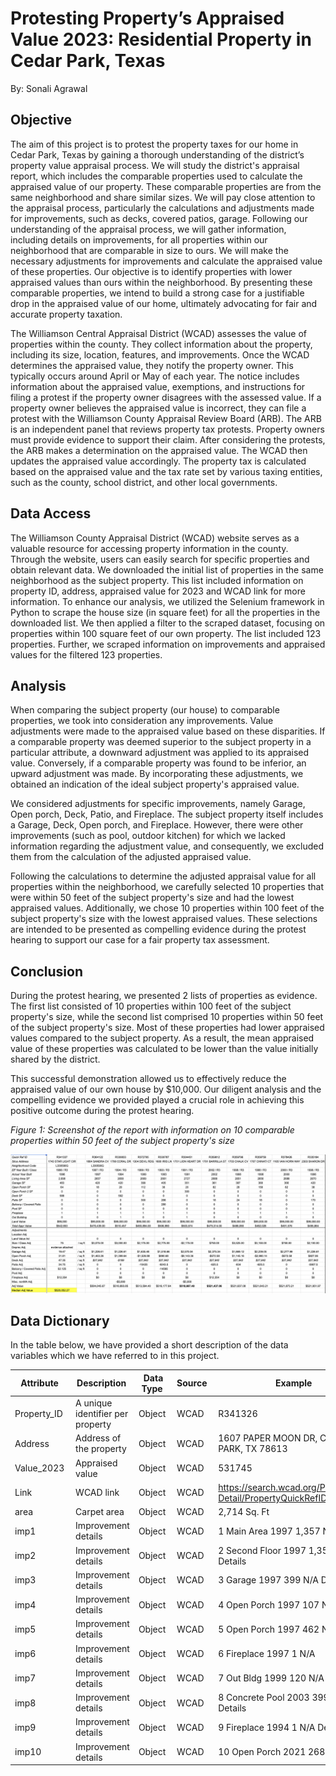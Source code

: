 # Protesting Property’s Appraised Value 2023: Residential Property in Cedar Park, Texas

By: Sonali Agrawal

## Objective

The aim of this project is to protest the property taxes for our home in Cedar Park, Texas by gaining a thorough understanding of the district’s property value appraisal process. We will study the district's appraisal report, which includes the comparable properties used to calculate the appraised value of our property. These comparable properties are from the same neighborhood and share similar sizes. We will pay close attention to the appraisal process, particularly the calculations and adjustments made for improvements, such as decks, covered patios, garage. Following our understanding of the appraisal process, we will gather information, including details on improvements, for all properties within our neighborhood that are comparable in size to ours. We will make the necessary adjustments for improvements and calculate the appraised value of these properties. Our objective is to identify properties with lower appraised values than ours within the neighborhood. By presenting these comparable properties, we intend to build a strong case for a justifiable drop in the appraised value of our home, ultimately advocating for fair and accurate property taxation.

The Williamson Central Appraisal District (WCAD) assesses the value of properties within the county. They collect information about the property, including its size, location, features, and improvements. Once the WCAD determines the appraised value, they notify the property owner. This typically occurs around April or May of each year. The notice includes information about the appraised value, exemptions, and instructions for filing a protest if the property owner disagrees with the assessed value. If a property owner believes the appraised value is incorrect, they can file a protest with the Williamson County Appraisal Review Board (ARB). The ARB is an independent panel that reviews property tax protests. Property owners must provide evidence to support their claim. After considering the protests, the ARB makes a determination on the appraised value. The WCAD then updates the appraised value accordingly. The property tax is calculated based on the appraised value and the tax rate set by various taxing entities, such as the county, school district, and other local governments.

## Data Access

The Williamson County Appraisal District (WCAD) website serves as a valuable resource for accessing property information in the county. Through the website, users can easily search for specific properties and obtain relevant data. We downloaded the initial list of properties in the same neighborhood as the subject property. This list included information on property ID, address, appraised value for 2023 and WCAD link for more information. To enhance our analysis, we utilized the Selenium framework in Python to scrape the house size (in square feet) for all the properties in the downloaded list. We then applied a filter to the scraped dataset, focusing on properties within 100 square feet of our own property. The list included 123 properties. Further, we scraped information on improvements and appraised values for the filtered 123 properties.

## Analysis

When comparing the subject property (our house) to comparable properties, we took into consideration any improvements. Value adjustments were made to the appraised value based on these disparities. If a comparable property was deemed superior to the subject property in a particular attribute, a downward adjustment was applied to its appraised value. Conversely, if a comparable property was found to be inferior, an upward adjustment was made. By incorporating these adjustments, we obtained an indication of the ideal subject property's appraised value.

We considered adjustments for specific improvements, namely Garage, Open porch, Deck, Patio, and Fireplace. The subject property itself includes a Garage, Deck, Open porch, and Fireplace. However, there were other improvements (such as pool, outdoor kitchen) for which we lacked information regarding the adjustment value, and consequently, we excluded them from the calculation of the adjusted appraised value.

Following the calculations to determine the adjusted appraisal value for all properties within the neighborhood, we carefully selected 10 properties that were within 50 feet of the subject property's size and had the lowest appraised values. Additionally, we chose 10 properties within 100 feet of the subject property's size with the lowest appraised values. These selections are intended to be presented as compelling evidence during the protest hearing to support our case for a fair property tax assessment.

## Conclusion

During the protest hearing, we presented 2 lists of properties as evidence. The first list consisted of 10 properties within 100 feet of the subject property's size, while the second list comprised 10 properties within 50 feet of the subject property's size. Most of these properties had lower appraised values compared to the subject property. As a result, the mean appraised value of these properties was calculated to be lower than the value initially shared by the district.

This successful demonstration allowed us to effectively reduce the appraised value of our own house by $10,000. Our diligent analysis and the compelling evidence we provided played a crucial role in achieving this positive outcome during the protest hearing.

*Figure 1: Screenshot of the report with information on 10 comparable properties within 50 feet of the subject property's size*

![Comparable Properties](/Comparable_Properties.png)

## Data Dictionary

In the table below, we have provided a short description of the data variables which we have referred to in this project.

| Attribute  | Description  | Data Type  | Source  | Example  |
| --- | --- | --- | --- | --- |
| Property_ID  | A unique identifier per property  | Object  | WCAD  | R341326  |
| Address  | Address of the property  | Object  | WCAD  | 1607 PAPER MOON DR, CEDAR PARK, TX 78613  |
| Value_2023  | Appraised value  | Object  | WCAD  | 531745  |
| Link  | WCAD link  | Object  | WCAD  | https://search.wcad.org/Property-Detail/PropertyQuickRefID/R341326  |
| area  | Carpet area  | Object  | WCAD  | 2,714 Sq. Ft  |
| imp1  | Improvement details  | Object  | WCAD  | 1 Main Area 1997 1,357 N/A Details  |
| imp2  | Improvement details  | Object  | WCAD  | 2 Second Floor 1997 1,357 N/A Details  |
| imp3  | Improvement details  | Object  | WCAD  | 3 Garage 1997 399 N/A Details  |
| imp4  | Improvement details  | Object  | WCAD  | 4 Open Porch 1997 107 N/A Details  |
| imp5  | Improvement details  | Object  | WCAD  | 5 Open Porch 1997 462 N/A Details  |
| imp6  | Improvement details  | Object  | WCAD  | 6 Fireplace 1997 1 N/A  |
| imp7  | Improvement details  | Object  | WCAD  | 7 Out Bldg 1999 120 N/A Details  |
| imp8  | Improvement details  | Object  | WCAD  | 8 Concrete Pool 2003 399 N/A Details  |
| imp9  | Improvement details  | Object  | WCAD  | 9 Fireplace 1994 1 N/A Details  |
| imp10  | Improvement details  | Object  | WCAD  | 10 Open Porch 2021 268 N/A  |
